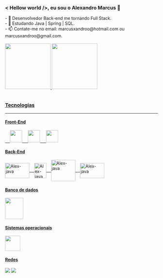 <!DOCTYPE html>
<head>

### < Hellow world />, eu sou o Alexandro Marcus  👋
<!--
**AlexandroMarcus/AlexandroMarcus** is a ✨ _special_ ✨ repository because its `README.md` (this file) appears on your GitHub profile.
--> 
 
<section class="apresentacao">
- 🚀 Desenvolvedor Back-end me tornando Full Stack.
 <br>
- 🌱 Estudando Java | Spring | SQL.
 <br>
- 📫 Contate-me no email:  marcusxandroo@hotmail.com ou marcusxandroo@gmail.com.
<section><!--apresentacao-->
</head>
<br/>
<body>
<section class="info" align="left">
 <a href="https://github.com/AlexandroMarcus">
 <img height="150em" src="https://github-readme-stats.vercel.app/api?username=alexandromarcus&show_icons=true&theme=radical"/> <link rel="stylesheet" href="https://cdn.jsdelivr.net/gh/devicons/devicon@v2.15.1/devicon.min.css">
 <img height="150em" src="https://github-readme-stats.vercel.app/api/top-langs/?username=alexandromarcus&layout=compact&langs_count=7&theme=radical"/>
</section><!--info-->
 
<section class="competências"><br>
 <h3>Tecnologias</h3>
 <hr>
 <h4>Front-End</h4>
 <!--O símbolo que está a frente representa um espaço em branco-->&nbsp;&nbsp;&nbsp; <img aling="center" width="40px" height="40px" src="https://cdn.jsdelivr.net/gh/devicons/devicon/icons/html5/html5-original-wordmark.svg" />
 <!--O símbolo que está a frente representa um espaço em branco-->&nbsp;&nbsp;&nbsp; <img width="40px" height="40px" src="https://cdn.jsdelivr.net/gh/devicons/devicon/icons/css3/css3-original-wordmark.svg" />
 <!--O símbolo que está a frente representa um espaço em branco-->&nbsp;&nbsp;&nbsp; <img width="40px" height="40px"  src="https://cdn.jsdelivr.net/gh/devicons/devicon/icons/bootstrap/bootstrap-original.svg" />
 
 <h4>Back-End</h4> 
 <img align="center" alt="Alex-java" height="50" width="80" src="https://cdn.jsdelivr.net/gh/devicons/devicon/icons/java/java-original-wordmark.svg"/>
 <!--O símbolo que está a frente representa um espaço em branco-->&nbsp;&nbsp;&nbsp;<img align="center" alt="Alex-java" height="50" width="40" src="https://cdn-icons-png.flaticon.com/512/2772/2772128.png"/>
 <!--O símbolo que está a frente representa um espaço em branco-->&nbsp;&nbsp;&nbsp;<img align="center" alt="Alex-java" height="70" width="80" src="https://cdn.jsdelivr.net/gh/devicons/devicon/icons/spring/spring-original-wordmark.svg"/>
 &nbsp;&nbsp;&nbsp;<img align="center" alt="Alex-java" height="50" width="80" src="https://cdn-icons-png.flaticon.com/128/692/692402.png"/>

 <h4>Banco de dados</h4>
<img align="center" width="60px" height="70px" src="https://cdn.jsdelivr.net/gh/devicons/devicon/icons/mysql/mysql-original-wordmark.svg" />
 <!--<!--O símbolo que está a frente representa um espaço em branco&nbsp;&nbsp;&nbsp; <img align="center" width="60px" height="70px" src="https://cdn.jsdelivr.net/gh/devicons/devicon/icons/mongodb/mongodb-original-wordmark.svg" />-->
 
 <h4>Sistemas operacionais</h4>
 <img src="https://cdn-icons-png.flaticon.com/512/732/732076.png" width="50" height="50">
</section><!--competências-->

<section class="redes">
 <h4>Redes</h4>
 <a href="https://www.linkedin.com/in/alexandromarcus/" target="_blank"><img src="https://img.shields.io/badge/-LinkedIn-%230077B5?style=for-the-badge&logo=linkedin&logoColor=white" target="_blank"></a>
 <a href="https://discord.com/channels/@me" target="_blank"><img src="https://img.shields.io/badge/Discord-7289DA?style=for-the-badge&logo=discord&logoColor=white" target="_blank">
</section><!--redes>
</body>
</html>
